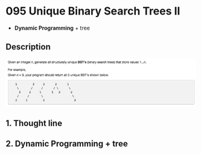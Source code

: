 # 095 Unique Binary Search Trees II
- **Dynamic Programming** + tree

## Description
![IMAGE](resources/699021E1F0829814320E25BAFC04BF49.jpg)

## 1. Thought line



## 2. **Dynamic Programming** + tree

```c

```

